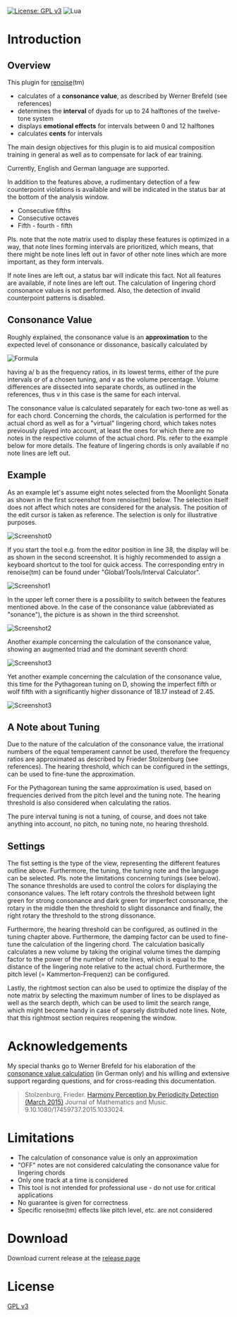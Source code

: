 [![License: GPL v3](https://img.shields.io/badge/License-GPLv3-blue.svg)](https://www.gnu.org/licenses/gpl-3.0)
![Lua](https://img.shields.io/badge/lua-%232C2D72.svg?style=flat&logo=lua&logoColor=white)

# Introduction

## Overview

This plugin for [renoise](https://www.renoise.com)(tm)  
- calculates of a **consonance value**, as described by Werner Brefeld (see references)
- determines the **interval** of dyads for up to 24 halftones of the twelve-tone system
- displays **emotional effects** for intervals between 0 and 12 halftones
- calculates **cents** for intervals

The main design objectives for this plugin is to aid musical composition training in
general as well as to compensate for lack of ear training.

Currently, English and German language are supported.

In addition to the features above, a rudimentary detection of a few counterpoint violations
is available and will be indicated in the status bar at the bottom of the analysis window.
- Consecutive fifths
- Consecutive octaves
- Fifth - fourth - fifth 

Pls. note that the note matrix used to display these features is optimized in a way, that
note lines forming intervals are prioritized, which means, that there might be note lines
left out in favor of other note lines which are more important, as they form intervals.

If note lines are left out, a status bar will indicate this fact. Not all features are
available, if note lines are left out. The calculation of lingering chord consonance values
is not performed. Also, the detection of invalid counterpoint patterns is disabled.

## Consonance Value

Roughly explained, the consonance value is an **approximation** to the expected level of
consonance or dissonance, basically calculated by

![Formula](images/product.png)

having a/ b as the frequency ratios, in its lowest terms, either of the pure intervals or
of a chosen tuning, and v as the volume percentage. Volume differences are dissected into
separate chords, as outlined in the references, thus v in this case is the same for each
interval.

The consonance value is calculated separately for each two-tone as well as for each chord.
Concerning the chords, the calculation is performed for the actual chord as well as for a
"virtual" lingering chord, which takes notes previously played into account, at least the
ones for which there are no notes in the respective column of the actual chord. Pls. refer
to the example below for more details. The feature of lingering chords is only available
if no note lines are left out.

## Example

As an example let's assume eight notes selected from the Moonlight Sonata as shown in the
first screenshot from renoise(tm) below. The selection itself does not affect which notes
are considered for the analysis. The position of the edit cursor is taken as reference.
The selection is only for illustrative purposes.

![Screenshot0](images/Screenshot0.png)

If you start the tool e.g. from the editor position in line 38, the display will be as shown
in the second screenshot. It is highly recommended to assign a keyboard shortcut to the
tool for quick access. The corresponding entry in renoise(tm) can be found under
"Global/Tools/Interval Calculator".

![Screenshot1](images/Screenshot1.png)

In the upper left corner there is a possibility to switch between the features mentioned
above. In the case of the consonance value (abbreviated as "sonance"), the picture is as
shown in the third screenshot.

![Screenshot2](images/Screenshot2.png)

Another example concerning the calculation of the consonance value, showing an augmented
triad and the dominant seventh chord:

![Screenshot3](images/Screenshot3.png)

Yet another example concerning the calculation of the consonance value, this time for the
Pythagorean tuning on D, showing the imperfect fifth or wolf fifth with a significantly
higher dissonance of 18.17 instead of 2.45.

![Screenshot3](images/Screenshot4.png)

## A Note about Tuning

Due to the nature of the calculation of the consonance value, the irrational numbers of
the equal temperament cannot be used, therefore the frequency ratios are approximated
as described by Frieder Stolzenburg (see references). The hearing threshold, which can
be configured in the settings, can be used to fine-tune the approximation.

For the Pythagorean tuning the same approximation is used, based on frequencies derived
from the pitch level and the tuning note. The hearing threshold is also considered when
calculating the ratios.

The pure interval tuning is not a tuning, of course, and does not take anything into
account, no pitch, no tuning note, no hearing threshold. 

## Settings

The fist setting is the type of the view, representing the different features outline
above. Furthermore, the tuning, the tuning note and the language can be selected.
Pls. note the  limitations concerning tunings (see below). The sonance thresholds are
used to control the colors for displaying the consonance values. The left rotary controls
the threshold between light green for strong consonance and dark green for imperfect
consonance, the rotary in the middle then the threshold to slight dissonance and finally,
the right rotary the threshold to the strong dissonance.

Furthermore, the hearing threshold can be configured, as outlined in the tuning  chapter
above. Furthermore, the damping factor can be used to fine-tune the calculation of the
lingering chord. The calculation basically calculates a new volume by taking the original
volume times the damping factor to the power of the number of note lines, which is equal
to the distance of the lingering note relative to the actual chord. Furthermore, the pitch
level (= Kammerton-Frequenz) can be configured.

Lastly, the rightmost section can also be used to optimize the display of the note matrix by
selecting the maximum number of lines to be displayed as well as the search depth, which
can be used to limit the search range, which might become handy in case of sparsely
distributed note lines. Note, that this rightmost section requires reopening the window.

# Acknowledgements

My special thanks go to Werner Brefeld for his elaboration of the
[consonance value calculation](http://www.brefeld.homepage.t-online.de/konsonanz.html)
(in German only) and his willing and extensive support regarding questions, and for
cross-reading this documentation.

>Stolzenburg, Frieder.
>[Harmony Perception by Periodicity Detection (March 2015)](https://www.researchgate.net/publication/242331341_Harmony_Perception_by_Periodicity_Detection)
>Journal of Mathematics and Music.
>9.10.1080/17459737.2015.1033024.


# Limitations

- The calculation of consonance value is only an approximation 
- "OFF" notes are not considered calculating the consonance value for lingering chords
- Only one track at a time is considered
- This tool is not intended for professional use - do not use for critical applications
- No guarantee is given for correctness
- Specific renoise(tm) effects like pitch level, etc. are not considered

# Download

Download current release at the [release page](https://github.com/ank19/renoise-interval/releases)

# License

[GPL v3](org.bridgi.interval.xrnx/gpl-3.0.md)
